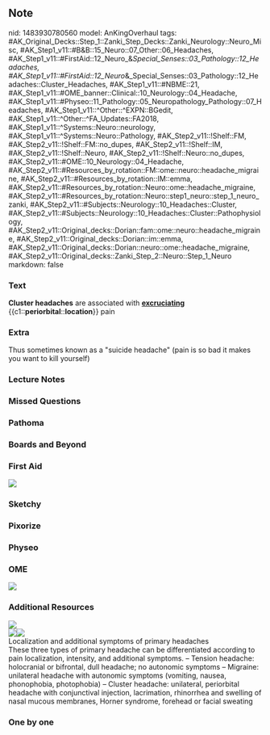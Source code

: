 ## Note
nid: 1483930780560
model: AnKingOverhaul
tags: #AK_Original_Decks::Step_1::Zanki_Step_Decks::Zanki_Neurology::Neuro_Misc, #AK_Step1_v11::#B&B::15_Neuro::07_Other::06_Headaches, #AK_Step1_v11::#FirstAid::12_Neuro_&_Special_Senses::03_Pathology::12_Headaches, #AK_Step1_v11::#FirstAid::12_Neuro_&_Special_Senses::03_Pathology::12_Headaches::Cluster_Headaches, #AK_Step1_v11::#NBME::21, #AK_Step1_v11::#OME_banner::Clinical::10_Neurology::04_Headache, #AK_Step1_v11::#Physeo::11_Pathology::05_Neuropathology_Pathology::07_Headaches, #AK_Step1_v11::^Other::^EXPN::BGedit, #AK_Step1_v11::^Other::^FA_Updates::FA2018, #AK_Step1_v11::^Systems::Neuro::neurology, #AK_Step1_v11::^Systems::Neuro::Pathology, #AK_Step2_v11::!Shelf::FM, #AK_Step2_v11::!Shelf::FM::no_dupes, #AK_Step2_v11::!Shelf::IM, #AK_Step2_v11::!Shelf::Neuro, #AK_Step2_v11::!Shelf::Neuro::no_dupes, #AK_Step2_v11::#OME::10_Neurology::04_Headache, #AK_Step2_v11::#Resources_by_rotation::FM::ome::neuro::headache_migraine, #AK_Step2_v11::#Resources_by_rotation::IM::emma, #AK_Step2_v11::#Resources_by_rotation::Neuro::ome::headache_migraine, #AK_Step2_v11::#Resources_by_rotation::Neuro::step1_neuro::step_1_neuro_zanki, #AK_Step2_v11::#Subjects::Neurology::10_Headaches::Cluster, #AK_Step2_v11::#Subjects::Neurology::10_Headaches::Cluster::Pathophysiology, #AK_Step2_v11::Original_decks::Dorian::fam::ome::neuro::headache_migraine, #AK_Step2_v11::Original_decks::Dorian::im::emma, #AK_Step2_v11::Original_decks::Dorian::neuro::ome::headache_migraine, #AK_Step2_v11::Original_decks::Zanki_Step_2::Neuro::Step_1_Neuro
markdown: false

### Text
<div>
  <b>Cluster headaches</b> are associated with
  <u><b>excruciating</b></u>
  {{c1::<b>periorbital</b>::<b>location</b>}} pain
</div>

### Extra
Thus sometimes known as a "suicide headache" (pain is so bad it makes you want to kill yourself)

### Lecture Notes


### Missed Questions


### Pathoma


### Boards and Beyond


### First Aid
<img src="tmp_q5xwnk1.png">

### Sketchy


### Pixorize


### Physeo


### OME
<div class="ome-widget">
  <a href=
  "https://onlinemeded.org/spa/neurology/headache/acquire?ref=anki">
  <img src="_OME_AnkiFlashcards_Lesson_1.png"></a>
</div>

### Additional Resources
<img src="big_5d78a7054c922.jpg" class="resizer">
<div><img src="big_58aeb404ecedf.jpg" class="resizer"><img src=
"big_5d78a88873e44.jpg" class="resizer"></div>
<div>
  Localization and additional symptoms of primary headaches
  <div>
    <div>
      <div>
        These three types of primary headache can be differentiated
        according to pain localization, intensity, and additional
        symptoms. – Tension headache: holocranial or bifrontal,
        dull headache; no autonomic symptoms – Migraine: unilateral
        headache with autonomic symptoms (vomiting, nausea,
        phonophobia, photophobia) – Cluster headache: unilateral,
        periorbital headache with conjunctival injection,
        lacrimation, rhinorrhea and swelling of nasal mucous
        membranes, Horner syndrome, forehead or facial sweating
      </div>
    </div>
  </div>
</div>

### One by one


